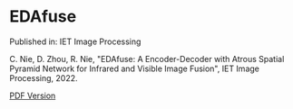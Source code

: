 # EDAfuse

Published in: IET Image Processing

C. Nie, D. Zhou, R. Nie, "EDAfuse: A Encoder-Decoder with Atrous Spatial Pyramid Network for Infrared and Visible Image Fusion", IET Image Processing, 2022.

[PDF Version](https://papers.ssrn.com/sol3/papers.cfm?abstract_id=3982278)

